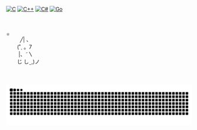 [![C](https://img.shields.io/badge/C-00599C?style=for-the-badge&logo=c&logoColor=white)](#)
[![C++](https://img.shields.io/badge/C++-%2300599C.svg?style=for-the-badge&logo=c%2B%2B&logoColor=white)](#)
[![C#](https://img.shields.io/badge/C#-F7A41D?style=for-the-badge&logo=c#&logoColor=fff)](#)
[![Go](https://img.shields.io/badge/Go-%2300ADD8?style=for-the-badge&logo=go&logoColor=white)](#)

<div style="display:flex;margin-top:50px">
  ⭐

  <!-- Cute cat -->
  &nbsp;&nbsp;&nbsp;&nbsp;&nbsp;&nbsp;&nbsp;╱|&nbsp;、<br />
  &nbsp;&nbsp;&nbsp;&nbsp;&nbsp;(˚ˎ&nbsp;。7&nbsp;&nbsp;<br />
  &nbsp;&nbsp;&nbsp;&nbsp;&nbsp;&nbsp;|、˜〵          <br />
  &nbsp;&nbsp;&nbsp;&nbsp;&nbsp;じ&nbsp;しˍ,)ノ<br />
</div>

###

<br clear="both">

<img src="https://raw.githubusercontent.com/strathidden/strathidden/output/snake.svg" alt="Snake animation" />

###
